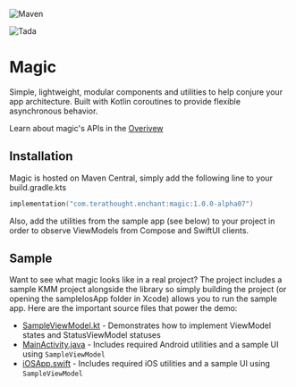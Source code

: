 ![Maven](https://img.shields.io/maven-metadata/v?color=A97BFF&metadataUrl=https%3A%2F%2Frepo1.maven.org%2Fmaven2%2Fcom%2Fterathought%2Fenchant%2Fmagic%2Fmaven-metadata.xml)

![Tada](https://user-images.githubusercontent.com/74328946/143792081-e7d93a4c-4ef5-4698-98f1-08d7bda85341.gif)
# Magic
Simple, lightweight, modular components and utilities to help conjure your app architecture. Built with Kotlin coroutines to provide flexible
asynchronous behavior.

Learn about magic's APIs in the [Overivew](docs/Overview.md)

## Installation
Magic is hosted on Maven Central, simply add the following line to your build.gradle.kts 
```kotlin
implementation("com.terathought.enchant:magic:1.0.0-alpha07")
```
Also, add the utilities from the sample app (see below) to your project in order to observe ViewModels
from Compose and SwiftUI clients.

## Sample

Want to see what magic looks like in a real project? The project includes a sample KMM project alongside
the library so simply building the project (or opening the sampleIosApp folder in Xcode) allows you
to run the sample app. Here are the important source files that power the demo:
- [SampleViewModel.kt](sampleShared/src/commonMain/kotlin/enchant/magic/sample/SampleViewModel.kt) - Demonstrates how to implement ViewModel states and StatusViewModel statuses
- [MainActivity.java](sampleAndroidApp/src/main/java/enchant/magic/sample/MainActivity.kt) - Includes required Android utilities and a sample UI using `SampleViewModel` 
- [iOSApp.swift](sampleIosApp/sampleIosApp/iOSApp.swift) - Includes required iOS utilities and a sample UI using `SampleViewModel`

